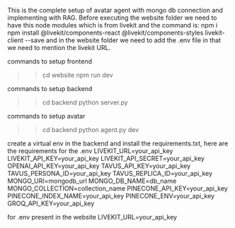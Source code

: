 This is the complete setup of avatar agent with mongo db connection and implementing with RAG. Before executing the website folder we need to have this node modules which is from livekit and the command is:
npm i
npm install @livekit/components-react @livekit/components-styles livekit-client --save
and in the website folder we need to add the .env file in that we need to mention the livekit URL.

commands to setup frontend
>>cd website
>>npm run dev

commands to setup backend
>>cd backend
>>python server.py

commands to setup avatar
>>cd backend
>>python agent.py dev

create a virtual env in the backend and install the requirements.txt, here are the requirements for the .env
LIVEKIT_URL=your_api_key
LIVEKIT_API_KEY=your_api_key
LIVEKIT_API_SECRET=your_api_key
OPENAI_API_KEY=your_api_key
TAVUS_API_KEY=your_api_key
TAVUS_PERSONA_ID=your_api_key
TAVUS_REPLICA_ID=your_api_key
MONGO_URI=mongodb_url
MONGO_DB_NAME=db_name
MONGO_COLLECTION=collection_name
PINECONE_API_KEY=your_api_key
PINECONE_INDEX_NAME=your_api_key
PINECONE_ENV=your_api_key
GROQ_API_KEY=your_api_key

for .env present in the website
LIVEKIT_URL=your_api_key

